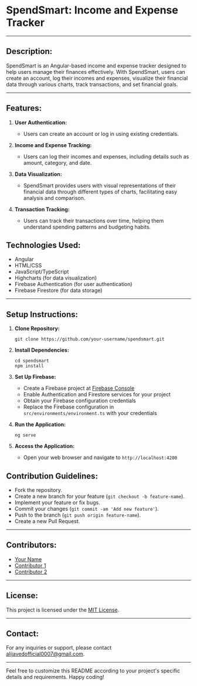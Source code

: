 # SpendSmart: Income and Expense Tracker

---

## Description:
SpendSmart is an Angular-based income and expense tracker designed to help users manage their finances effectively. With SpendSmart, users can create an account, log their incomes and expenses, visualize their financial data through various charts, track transactions, and set financial goals.

---

## Features:

1. **User Authentication:**
    - Users can create an account or log in using existing credentials.

2. **Income and Expense Tracking:**
    - Users can log their incomes and expenses, including details such as amount, category, and date.

3. **Data Visualization:**
    - SpendSmart provides users with visual representations of their financial data through different types of charts, facilitating easy analysis and comparison.

4. **Transaction Tracking:**
    - Users can track their transactions over time, helping them understand spending patterns and budgeting habits.


## Technologies Used:
- Angular
- HTML/CSS
- JavaScript/TypeScript
- Highcharts (for data visualization)
- Firebase Authentication (for user authentication)
- Firebase Firestore (for data storage)

---

## Setup Instructions:

1. **Clone Repository:**
    ```
    git clone https://github.com/your-username/spendsmart.git
    ```

2. **Install Dependencies:**
    ```
    cd spendsmart
    npm install
    ```

3. **Set Up Firebase:**
    - Create a Firebase project at [Firebase Console](https://console.firebase.google.com/)
    - Enable Authentication and Firestore services for your project
    - Obtain your Firebase configuration credentials
    - Replace the Firebase configuration in `src/environments/environment.ts` with your credentials

4. **Run the Application:**
    ```
    ng serve
    ```

5. **Access the Application:**
    - Open your web browser and navigate to `http://localhost:4200`

## Contribution Guidelines:
- Fork the repository.
- Create a new branch for your feature (`git checkout -b feature-name`).
- Implement your feature or fix bugs.
- Commit your changes (`git commit -am 'Add new feature'`).
- Push to the branch (`git push origin feature-name`).
- Create a new Pull Request.

---

## Contributors:
- [Your Name](https://github.com/your-username)
- [Contributor 1](https://github.com/contributor1)
- [Contributor 2](https://github.com/contributor2)

---

## License:
This project is licensed under the [MIT License](LICENSE).

---

## Contact:
For any inquiries or support, please contact [alijavedofficial0007@gmail.com](mailto:alijavedofficial0007@gmail.com).

---

Feel free to customize this README according to your project's specific details and requirements. Happy coding!

